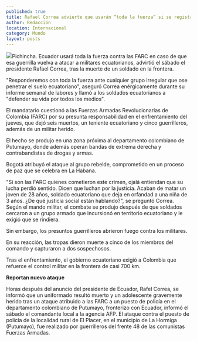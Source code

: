 ```yaml
---
published: true
title: Rafael Correa advierte que usarán “toda la fuerza” si se registran nuevos ataques de las FARC en Ecuador
author: Redacción
location: Internacional
category: Mundo
layout: posts
---
```


![](http://i.imgur.com/nOcPLovm.jpg)Pichincha. Ecuador usará toda la fuerza contra las FARC en caso de que esa guerrilla vuelva a atacar a militares ecuatorianos, advirtió el sábado el presidente Rafael Correa, tras la muerte de un soldado en la frontera.

"Responderemos con toda la fuerza ante cualquier grupo irregular que ose penetrar el suelo ecuatoriano", aseguró Correa enérgicamente durante su informe semanal de labores y llamó a los soldados ecuatorianos a "defender su vida por todos los medios".

El mandatario cuestionó a las Fuerzas Armadas Revolucionarias de Colombia (FARC) por su presunta responsabilidad en el enfrentamiento del jueves, que dejó seis muertos, un teniente ecuatoriano y cinco guerrilleros, además de un militar herido.

El hecho se produjo en una zona próxima al departamento colombiano de Putumayo, donde además operan bandas de extrema derecha y contrabandistas de drogas y armas.

Bogotá atribuyó el ataque al grupo rebelde, comprometido en un proceso de paz que se celebra en La Habana.

"Si son las FARC quienes cometieron este crimen, ojalá entiendan que su lucha perdió sentido. Dicen que luchan por la justicia. Acaban de matar un joven de 28 años, soldado ecuatoriano que deja en orfandad a una niña de 3 años. ¿De qué justicia social están hablando?", se preguntó Correa. Según el mando militar, el combate se produjo después de que soldados cercaron a un grupo armado que incursionó en territorio ecuatoriano y le exigió que se rindiera.

Sin embargo, los presuntos guerrilleros abrieron fuego contra los militares.

En su reacción, las tropas dieron muerte a cinco de los miembros del comando y capturaron a dos sospechosos.

Tras el enfrentamiento, el gobierno ecuatoriano exigió a Colombia que refuerce el control militar en la frontera de casi 700 km.

 

**Reportan nuevo ataque**

Horas después del anuncio del presidente de Ecuador, Rafel Correa, se informó que un uniformado resultó muerto y un adolescente gravemente herido tras un ataque atribuido a las FARC a un puesto de policía en el departamento colombiano de Putumayo, fronterizo con Ecuador, informó el sábado el comandante local a la agencia AFP.
El ataque contra el puesto de policía de la localidad rural de El Placer, en el municipio de La Hormiga (Putumayo), fue realizado por guerrilleros del frente 48 de las comunistas Fuerzas Armadas.
